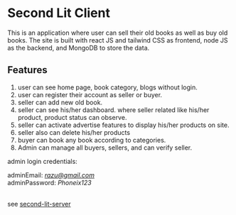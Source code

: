 # Second Lit Client

This is an application where user can sell their old books as well as buy old books. The site is built with react JS and tailwind CSS as frontend, node JS as the backend, and MongoDB to store the data.

## Features

1. user can see home page, book category, blogs without login.
2. user can register their account as seller or buyer.
3. seller can add new old book.
4. seller can see his/her dashboard. where seller related like his/her product, product status can observe.
5. seller can activate advertise features to display his/her products on site.
6. seller also can delete his/her products
7. buyer can book any book according to categories.
8. Admin can manage all buyers, sellers, and can verify seller.

admin login credentials:

adminEmail: <i>razu@gmail.com</i> <br>
adminPassword: <i>Phoneix123</i>


<br>
see <a href="https://github.com/h-razu/second-lit-server">second-lit-server</a>
